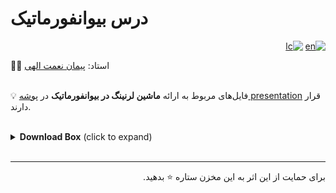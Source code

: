 # درس بیوانفورماتیک
<div dir="rtl">
  <a href='/doc/README-EN.md' title="go to the English Readme page"><img src='https://img.shields.io/badge/click_to_README-English-red.svg' alt='en'></a>
  <a href='/LICENSE' title="go to the license"><img src='https://img.shields.io/badge/license-MIT-blue.svg' alt='lc'></a>
</div>

🧑‍🏫 استاد:
<a href='https://scholar.google.com/citations?user=phoSeskAAAAJ&hl=en'>پیمان نعمت الهی</a>
<br><br>

💡 فایل‌های مربوط به ارائه **ماشین لرنینگ در بیوانفورماتیک** در <a href='/presentation'>پوشه presentation</a> قرار دارند.
<br><br>

<details><summary><strong>Download Box</strong> (click to expand)</summary>

### slide
<table>
  <tr>
    <th>num</th>
    <th>name</th>
    <th>link</th>
  </tr>
  <tr>
    <td>1</td>
    <td>String Matching</td>
    <td><a href="https://github.com/EnAnsari/bioinformatics-hsu/releases/download/1.0.0/1-String-Matching.pdf">download</a></td>
  </tr>
  <tr>
    <td>2</td>
    <td>Exact String Matching</td>
    <td><a href="https://github.com/EnAnsari/bioinformatics-hsu/releases/download/1.0.0/2-Exact-String-Matching.pdf">download</a></td>
  </tr>
</table>

### papers
<table>
  <tr>
    <th>num</th>
    <th>name</th>
    <th>link</th>
  </tr>
  <tr>
    <td>1</td>
    <td>Simple and Efficient Pattern Matching Algorithms for Biological</td>
    <td><a href="https://github.com/EnAnsari/bioinformatics-hsu/releases/download/1.0.0/Simple_and_Efficient_Pattern_Matching_Algorithms_for_Biological.pdf">download</a></td>
  </tr>
  <tr>
    <td>2</td>
    <td>Tree-based Motif Discovery Algorithm for Bioinformatics<br>Applications Using the Branch and Bound Approach</td>
    <td><a href="https://github.com/EnAnsari/bioinformatics-hsu/releases/download/1.0.0/TCBB-2021-09-0558_Proof_hi.pdf">download</a></td>
  </tr>
</table>
</details>
<br><hr>
<p dir='rtl'>
برای حمایت از این اثر به این مخزن ستاره ⭐ بدهید.
</p>
